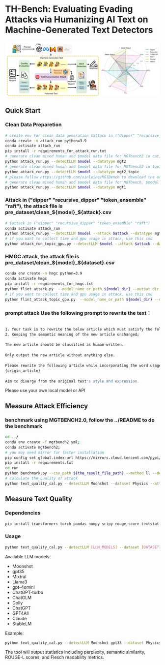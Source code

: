# TH-Bench: Evaluating Evading Attacks via Humanizing AI Text on Machine-Generated Text Detectors

![Text Humanization Benchmark Overview](fig1.png)

## Quick Start

### Clean Data Preparetion
```bash
# create env for clean data generation $attack in ("dipper" "recursive_dipper" "token_ensemble" "raft")
conda create -n attack_run python=3.9
conda activate attack_run
pip install -r requirements_for_attack_run.txt
# generate clean mixed human and $model data file for MGTbench2 in cat, $model in ("Moonshot" "gpt35" "Mixtral" "Llama3" "gpt-4omini")
python attack_run.py --detectLLM $model --datatype mgt2
# generate clean mixed human and $model data file for MGTbench2 in topic, $model in ("Moonshot" "gpt35" "Mixtral" "Llama3" "gpt-4omini")
python attack_run.py --detectLLM $model --datatype mgt2_topic
# please follow https://github.com/xinleihe/MGTBench to download the orginal data file, you can download them from [Google Drive](https://drive.google.com/drive/folders/1p4iBeM4r-sUKe8TnS4DcYlxvQagcmola?usp=sharing), then put them into ./data dir
# generate clean mixed human and $model data file for MGTbench, $model in ("ChatGPT-turbo" "ChatGLM" "Dolly" "ChatGPT" "GPT4All" "Claude" "StableLM")
python attack_run.py --detectLLM $model --datatype mgt1
```

### Attack in ("dipper" "recursive_dipper" "token_ensemble" "raft"), the attack file is pre_dataset/clean_${model}_${attack}.csv
```bash
# $attack in ("dipper" "recursive_dipper" "token_ensemble" "raft")
conda activate attack_run
python attack_run.py --detectLLM $model --attack $attack --datatype mgt1/mgt2/mgt2_topic
# if you want to collect time and gpu usage in attack, use this cmd
python attack_run_topic_gpu.py --detectLLM $model --attack $attack --datatype mgt1/mgt2/mgt2_topic
``` 

### HMGC attack, the attack file is pre_dataset/clean_${model}_${dataset}.csv 
```bash
conda env create -n hmgc python=3.9
conda activate hmgc
pip install -r requirements_for_hmgc.txt
python flint_attack.py  --model_name_or_path ${model_dir} --output_dir ${output_dir} --attacking_method dualir --dataset ${model}_${dataset}
# if you want to collect time and gpu usage in attack, use this cmd
python flint_attack_topic_gpu.py  --model_name_or_path ${model_dir} --output_dir ${output_dir} --attacking_method dualir --dataset ${model}_${dataset}
```

### prompt attack Use the following prompt to rewrite the text：
```bash

1. Your task is to rewrite the below article which must satisfy the following conditions:
2. Keeping the semantic meaning of the new article unchanged;

The new article should be classified as human-written.

Only output the new article without anything else.

Please rewrite the following article while incorporating the word usage patterns:
{origin_article}

Aim to diverge from the original text's style and expression.
```
Please use your own local model or API


## Measure Attack Efficiency

### benchmark using MGTBENCH2.0, follow the ../README to do the benchmark
```bash
cd ../
conda env create -f mgtbench2.yml;
conda activate mgtbench2;
# you may need mirror for faster installation
pip config set global.index-url https://mirrors.cloud.tencent.com/pypi/simple
pip install -r requirements.txt
cd run
python benchmark.py --csv_path ${the_result_file_path} --method ll --detect_LLM ${LLM} --localdata ${attacked_csv_flie_path}
# calculate the quality of attack
python text_quality_cal.py --detectLLM Moonshot --dataset Physics --attack raft
```

## Measure Text Quality

### Dependencies
```bash
pip install transformers torch pandas numpy scipy rouge_score textstat
```

### Usage
```bash
python text_quality_cal.py --detectLLM [LLM_MODELS] --dataset [DATASET] --attack [ATTACK_METHOD]
```

Available LLM models:
- Moonshot
- gpt35
- Mixtral
- Llama3
- gpt-4omini
- ChatGPT-turbo
- ChatGLM
- Dolly
- ChatGPT
- GPT4All
- Claude
- StableLM

Example:
```bash
python text_quality_cal.py --detectLLM Moonshot gpt35 --dataset Physics --attack raft
```

The tool will output statistics including perplexity, semantic similarity, ROUGE-L scores, and Flesch readability metrics.


